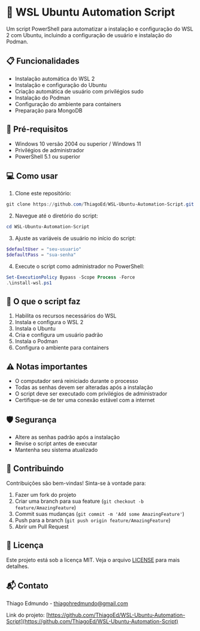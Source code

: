 # 🚀 WSL Ubuntu Automation Script

Um script PowerShell para automatizar a instalação e configuração do WSL 2 com Ubuntu, incluindo a configuração de usuário e instalação do Podman.

## 📋 Funcionalidades

- Instalação automática do WSL 2
- Instalação e configuração do Ubuntu
- Criação automática de usuário com privilégios sudo
- Instalação do Podman
- Configuração do ambiente para containers
- Preparação para MongoDB

## 🔧 Pré-requisitos

- Windows 10 versão 2004 ou superior / Windows 11
- Privilégios de administrador
- PowerShell 5.1 ou superior

## 💻 Como usar

1. Clone este repositório:
```powershell
git clone https://github.com/ThiagoEd/WSL-Ubuntu-Automation-Script.git
```

2. Navegue até o diretório do script:
```powershell
cd WSL-Ubuntu-Automation-Script
```

3. Ajuste as variáveis de usuário no início do script:
```powershell
$defaultUser = "seu-usuario"
$defaultPass = "sua-senha"
```

4. Execute o script como administrador no PowerShell:
```powershell
Set-ExecutionPolicy Bypass -Scope Process -Force
.\install-wsl.ps1
```

## 🔄 O que o script faz

1. Habilita os recursos necessários do WSL
2. Instala e configura o WSL 2
3. Instala o Ubuntu
4. Cria e configura um usuário padrão
5. Instala o Podman
6. Configura o ambiente para containers

## ⚠️ Notas importantes

- O computador será reiniciado durante o processo
- Todas as senhas devem ser alteradas após a instalação
- O script deve ser executado com privilégios de administrador
- Certifique-se de ter uma conexão estável com a internet

## 🛡️ Segurança

- Altere as senhas padrão após a instalação
- Revise o script antes de executar
- Mantenha seu sistema atualizado

## 🤝 Contribuindo

Contribuições são bem-vindas! Sinta-se à vontade para:

1. Fazer um fork do projeto
2. Criar uma branch para sua feature (`git checkout -b feature/AmazingFeature`)
3. Commit suas mudanças (`git commit -m 'Add some AmazingFeature'`)
4. Push para a branch (`git push origin feature/AmazingFeature`)
5. Abrir um Pull Request

## 📝 Licença

Este projeto está sob a licença MIT. Veja o arquivo [LICENSE](LICENSE) para mais detalhes.

## 📬 Contato

Thiago Edmundo - [thiagohredmundo@gmail.com](mailto:thiagohredmundo@gmail.com)

Link do projeto: [https://github.com/ThiagoEd/WSL-Ubuntu-Automation-Script](https://github.com/ThiagoEd/WSL-Ubuntu-Automation-Script)
